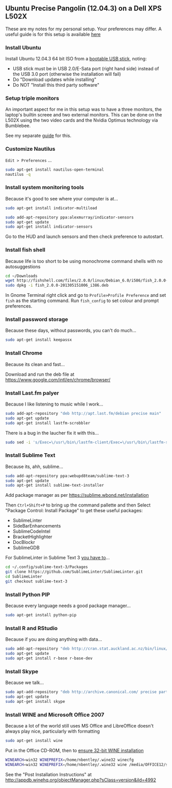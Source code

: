 ## Ubuntu Precise Pangolin (12.04.3) on a Dell XPS L502X

These are my notes for my personal setup. Your preferences may differ.
A useful guide is for this setup is available [here](http://hanynowsky.wordpress.com/2012/04/07/dell-xps-15-l502x-ubuntu-linux/)

### Install Ubuntu

Install Ubuntu 12.04.3 64 bit ISO from a [bootable USB stick](http://www.ubuntu.com/download/desktop/create-a-usb-stick-on-ubuntu), noting:

- USB stick must be in USB 2.0/E-Sata port (right hand side) instead of the USB 3.0 port (otherwise the installation will fail)
- Do "Download updates while installing"
- Do NOT "Install this third party software"

### Setup triple monitors

An important aspect for me in this setup was to have a three monitors, the laptop's builtin screee and two external monitors.
This can be done on the L502X using the two video cards and the Nvidia Optimus technology via Bumblebee.

See my separate [guide](optimus-triple-monitor.md) for this.


### Customize Nautilus

`Edit > Preferences` ...

```sh
sudo apt-get install nautilus-open-terminal
nautilus -q
```

### Install system monitoring tools

Because it's good to see where your computer is at...

```sh
sudo apt-get install indicator-multiload
```

```sh
sudo add-apt-repository ppa:alexmurray/indicator-sensors
sudo apt-get update
sudo apt-get install indicator-sensors
```

Go to the HUD and launch sensors and then check preference to autostart.

### Install fish shell

Because life is too short to be using monochrome command shells with no autosuggestions

```sh
cd ~/Downloads
wget http://fishshell.com/files/2.0.0/linux/Debian_6.0/i586/fish_2.0.0-201305151006_i386.deb
sudo dpkg -i fish_2.0.0-201305151006_i386.deb
```

In Gnome Terminal right click and go to `Profile>Profile Preference` and set `fish` as the starting command.
Run `fish_config` to set colour and prompt preferences.

### Install password storage

Because these days, without passwords, you can't do much...

```sh
sudo apt-get install keepassx 
```

### Install Chrome

Because its clean and fast...

Download and run the deb file at https://www.google.com/intl/en/chrome/browser/

### Install Last.fm palyer

Because I like listening to music while I work...

```sh
sudo add-apt-repository "deb http://apt.last.fm/debian precise main"
sudo apt-get update
sudo apt-get install lastfm-scrobbler
```

There is a bug in the laucher fix it with this...

```sh
sudo sed -i 's/Exec=\/usr\/bin\/lastfm-client/Exec=\/usr\/bin\/lastfm-scrobbler/g' /usr/share/applications/lastfm-client.desktop
```

### Install Sublime Text

Because its, ahh, sublime...

```sh
sudo add-apt-repository ppa:webupd8team/sublime-text-3
sudo apt-get update
sudo apt-get install sublime-text-installer
```

Add package manager as per https://sublime.wbond.net/installation

Then `Ctrl+Shift+P` to bring up the command pallette and then Select "Package Control: Install Package" to get these useful packages:

- SublimeLinter
- SideBarEnhancements
- SublimeCodeIntel
- BracketHighlighter
- DocBlockr
- SublimeGDB

For SublimeLinter in Sublime Text 3 [you have to](http://harrywolff.com/upgrading-to-sublime-text-3/)...

```sh
cd ~/.config/sublime-text-3/Packages
git clone https://github.com/SublimeLinter/SublimeLinter.git
cd SublimeLinter
git checkout sublime-text-3
```

### Install Python PIP

Because every language needs a good package manager...

```sh
sudo apt-get install python-pip
```

### Install R and RStudio

Because if you are doing anything with data...

```sh
sudo add-apt-repository "deb http://cran.stat.auckland.ac.nz/bin/linux/ubuntu precise/"
sudo apt-get update
sudo apt-get install r-base r-base-dev
```

### Install Skype

Because we talk...

```sh
sudo apt-add-repository "deb http://archive.canonical.com/ precise partner"
sudo apt-get update
sudo apt-get install skype
```

### Install WINE and Microsoft Office 2007

Because a lot of the world still uses MS Office and LibreOffice doesn't always play nice, particularly with formatting

```sh
sudo apt-get install wine
```

Put in the Office CD-ROM, then to [ensure 32-bit WINE installation](http://appdb.winehq.org/objectManager.php?sClass=version&iId=4992)

```sh
WINEARCH=win32 WINEPREFIX=/home/nbentley/.wine32 winecfg
WINEARCH=win32 WINEPREFIX=/home/nbentley/.wine32 wine /media/OFFICE12/setup.exe
```
See the "Post Installation Instructions" at http://appdb.winehq.org/objectManager.php?sClass=version&iId=4992




